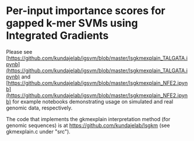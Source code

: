# Per-input importance scores for gapped k-mer SVMs using Integrated Gradients

Please see [https://github.com/kundajelab/igsvm/blob/master/lsgkmexplain_TALGATA.ipynb](https://github.com/kundajelab/igsvm/blob/master/lsgkmexplain_TALGATA.ipynb) and [https://github.com/kundajelab/igsvm/blob/master/lsgkmexplain_NFE2.ipynb](https://github.com/kundajelab/igsvm/blob/master/lsgkmexplain_NFE2.ipynb) for example notebooks demonstrating usage on simulated and real genomic data, respectively.

The code that implements the gkmexplain interpretation method (for genomic sequences) is at https://github.com/kundajelab/lsgkm (see gkmexplain.c under "src").
